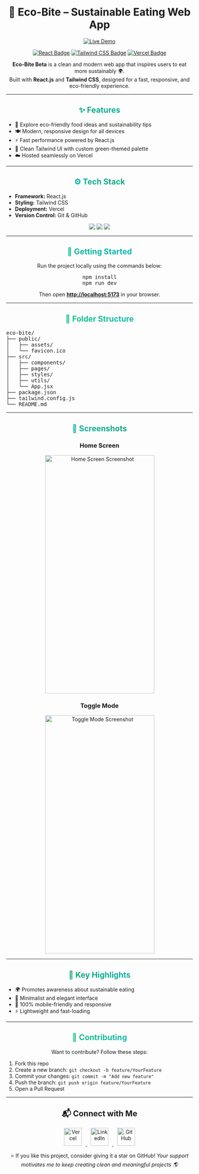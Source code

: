 <h1 align="center">🌱 Eco-Bite – Sustainable Eating Web App</h1>

<p align="center">
  <a href="https://eco-bite-beta.vercel.app/" target="_blank">
    <img src="https://img.shields.io/badge/🌐_Live_Demo-000?style=for-the-badge&logo=vercel&logoColor=white" alt="Live Demo">
  </a>
</p>

<p align="center">
  <a href="https://react.dev/" target="_blank"><img src="https://img.shields.io/badge/React-20232A?style=for-the-badge&logo=react&logoColor=61DAFB" alt="React Badge"></a>
  <a href="https://tailwindcss.com/" target="_blank"><img src="https://img.shields.io/badge/Tailwind_CSS-06B6D4?style=for-the-badge&logo=tailwindcss&logoColor=white" alt="Tailwind CSS Badge"></a>
  <a href="https://vercel.com/" target="_blank"><img src="https://img.shields.io/badge/Vercel-000000?style=for-the-badge&logo=vercel&logoColor=white" alt="Vercel Badge"></a>
</p>

<p align="center">
  <strong>Eco-Bite Beta</strong> is a clean and modern web app that inspires users to eat more sustainably 🌍.<br>
  Built with <strong>React.js</strong> and <strong>Tailwind CSS</strong>, designed for a fast, responsive, and eco-friendly experience.
</p>

---

<div align="center">
<h2 style="background: linear-gradient(90deg,#16a34a,#06b6d4); -webkit-background-clip: text; color: transparent;">✨ Features</h2>
<ul align="left">
  <li>🌿 Explore eco-friendly food ideas and sustainability tips</li>
  <li>🍽️ Modern, responsive design for all devices</li>
  <li>⚡ Fast performance powered by React.js</li>
  <li>🎨 Clean Tailwind UI with custom green-themed palette</li>
  <li>☁️ Hosted seamlessly on Vercel</li>
</ul>
</div>

---

<div align="center">
<h2 style="background: linear-gradient(90deg,#06b6d4,#16a34a); -webkit-background-clip: text; color: transparent;">⚙ Tech Stack</h2>
<ul align="left">
  <li><strong>Framework:</strong> React.js</li>
  <li><strong>Styling:</strong> Tailwind CSS</li>
  <li><strong>Deployment:</strong> Vercel</li>
  <li><strong>Version Control:</strong> Git & GitHub</li>
</ul>

<p align="center">
  <img src="https://img.shields.io/badge/VS_Code-0078d7?style=for-the-badge&logo=visualstudiocode&logoColor=white">
  <img src="https://img.shields.io/badge/GitHub-181717?style=for-the-badge&logo=github&logoColor=white">
  <img src="https://img.shields.io/badge/Vercel-000000?style=for-the-badge&logo=vercel&logoColor=white">
</p>
</div>

---

<div align="center">
<h2 style="background: linear-gradient(90deg,#10b981,#06b6d4); -webkit-background-clip: text; color: transparent;">🧠 Getting Started</h2>
<p>Run the project locally using the commands below:</p>
<pre>
npm install
npm run dev
</pre>
<p>Then open <a href="http://localhost:5173" target="_blank"><strong>http://localhost:5173</strong></a> in your browser.</p>
</div>

---

<div align="center">
<h2 style="background: linear-gradient(90deg,#22c55e,#06b6d4); -webkit-background-clip: text; color: transparent;">📂 Folder Structure</h2>
<pre align="left">
eco-bite/
├── public/
│   ├── assets/
│   └── favicon.ico
├── src/
│   ├── components/
│   ├── pages/
│   ├── styles/
│   ├── utils/
│   └── App.jsx
├── package.json
├── tailwind.config.js
└── README.md
</pre>
</div>

---

<div align="center">
<h2 style="background: linear-gradient(90deg,#06b6d4,#16a34a); -webkit-background-clip: text; color: transparent;">📸 Screenshots</h2>
<h3>Home Screen</h3>
<img src="https://i.ibb.co/7dVC2CRx/eco-bite-ss1.jpg" alt="Home Screen Screenshot" width="295" height="641">
<h3>Toggle Mode</h3>
<img src="https://i.ibb.co/LFx9fZ8/eco-bite-ss2.jpg" alt="Toggle Mode Screenshot" width="295" height="641">
</div>

---

<div align="center">
<h2 style="background: linear-gradient(90deg,#16a34a,#06b6d4); -webkit-background-clip: text; color: transparent;">🧩 Key Highlights</h2>
<ul align="left">
  <li>🌍 Promotes awareness about sustainable eating</li>
  <li>💚 Minimalist and elegant interface</li>
  <li>📱 100% mobile-friendly and responsive</li>
  <li>⚡ Lightweight and fast-loading</li>
</ul>
</div>

---

<div align="center">
<h2 style="background: linear-gradient(90deg,#22c55e,#06b6d4); -webkit-background-clip: text; color: transparent;">🤝 Contributing</h2>
<p>Want to contribute? Follow these steps:</p>
<ol align="left">
  <li>Fork this repo</li>
  <li>Create a new branch: <code>git checkout -b feature/YourFeature</code></li>
  <li>Commit your changes: <code>git commit -m "Add new feature"</code></li>
  <li>Push the branch: <code>git push origin feature/YourFeature</code></li>
  <li>Open a Pull Request</li>
</ol>
</div>

---

<div align="center">
  <h2>📬 Connect with Me</h2>
  <p align="center">
    <a href="https://deepanshu-thakur-portfolio.vercel.app/" target="_blank">
      <img src="https://skillicons.dev/icons?i=vercel" alt="Vercel" width="48" height="48" style="margin: 0 10px;" />
    </a>
    <a href="https://www.linkedin.com/in/deepanshu-thakur-1ab5a4330" target="_blank">
      <img src="https://skillicons.dev/icons?i=linkedin" alt="LinkedIn" width="48" height="48" style="margin: 0 10px;" />
    </a>
    <a href="https://github.com/Deepanshuthakur17" target="_blank">
      <img src="https://skillicons.dev/icons?i=github" alt="GitHub" width="48" height="48" style="margin: 0 10px;" />
    </a>
  </p>
</div>


<p align="center">
⭐ If you like this project, consider giving it a star on GitHub!  
<em>Your support motivates me to keep creating clean and meaningful projects 🌎</em>
</p>
</div>
